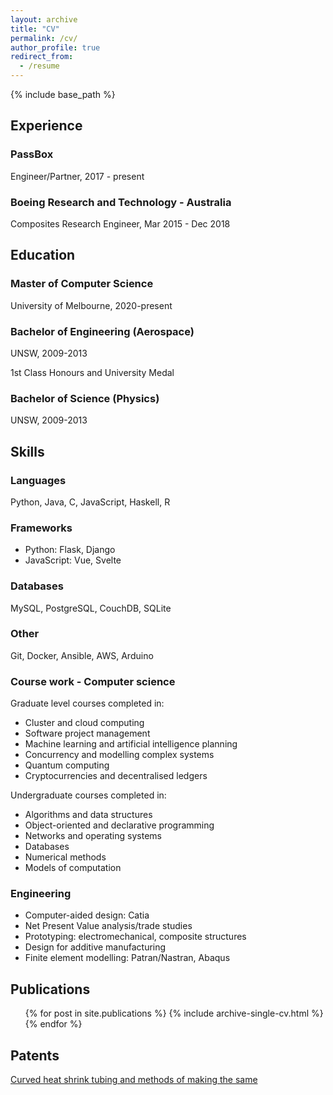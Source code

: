 ```yaml
---
layout: archive
title: "CV"
permalink: /cv/
author_profile: true
redirect_from:
  - /resume
---
```


{% include base_path %}

## Experience

### PassBox

Engineer/Partner, 2017 - present

### Boeing Research and Technology - Australia

Composites Research Engineer, Mar 2015 - Dec 2018

## Education

### Master of Computer Science

University of Melbourne, 2020-present

### Bachelor of Engineering (Aerospace)

UNSW, 2009-2013

1st Class Honours and University Medal

### Bachelor of Science (Physics)

UNSW, 2009-2013

## Skills

### Languages

Python, Java, C, JavaScript, Haskell, R

### Frameworks

- Python: Flask, Django
- JavaScript: Vue, Svelte

### Databases

MySQL, PostgreSQL, CouchDB, SQLite

### Other

Git, Docker, Ansible, AWS, Arduino

### Course work - Computer science

Graduate level courses completed in:

- Cluster and cloud computing
- Software project management  
- Machine learning and artificial intelligence planning
- Concurrency and modelling complex systems
- Quantum computing
- Cryptocurrencies and decentralised ledgers

Undergraduate courses completed in:

- Algorithms and data structures
- Object-oriented and declarative programming
- Networks and operating systems
- Databases
- Numerical methods
- Models of computation

### Engineering

- Computer-aided design: Catia
- Net Present Value analysis/trade studies
- Prototyping: electromechanical, composite structures
- Design for additive manufacturing
- Finite element modelling: Patran/Nastran, Abaqus

## Publications

  <ul>{% for post in site.publications %}
    {% include archive-single-cv.html %}
  {% endfor %}</ul>
  
## Patents

[Curved heat shrink tubing and methods of making the same](https://patents.google.com/patent/US20190168427A1/en)

<!--Talks
======
  <ul>{% for post in site.talks %}
    {% include archive-single-talk-cv.html %}
  {% endfor %}</ul>
-->
  
<!--Teaching
======
  <ul>{% for post in site.teaching %}
    {% include archive-single-cv.html %}
  {% endfor %}</ul>
-->
  
<!--Service and leadership
======
* Currently signed in to 43 different slack teams
-->
